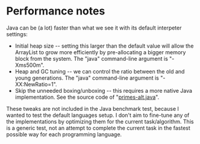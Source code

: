 # Performance notes

Java can be (a lot) faster than what we see it with its default interpeter settings:
* Initial heap size -- setting this larger than the default value will allow the ArrayList to grow more efficiently by pre-allocating a bigger memory block from the system. The "java" command-line argument is "-Xms500m".
* Heap and GC tuning -- we can control the ratio between the old and young generations. The "java" command-line argument is "-XX:NewRatio=1".
* Skip the unneeded boxing/unboxing -- this requires a more native Java implementation. See the source code of "[primes-alt.java](../primes-alt.java)".

These tweaks are not included in the Java benchmark test, because I wanted to test the default languages setup. I don't aim to fine-tune any of the implementations by optimizing them for the current task/algorithm. This is a generic test, not an attempt to complete the current task in the fastest possible way for each programming language.

